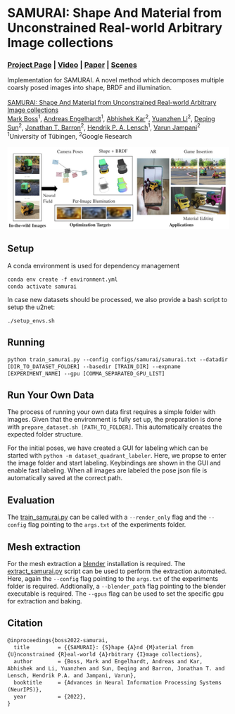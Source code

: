 # SAMURAI: Shape And Material from Unconstrained Real-world Arbitrary Image collections
### [Project Page](https://markboss.me/publication/2022-samurai/) | [Video](https://youtu.be/LlYuGDjXp-8) | [Paper](https://arxiv.org/abs/2205.15768) | [Scenes](https://www.dropbox.com/sh/x3u2szvaqjtaykl/AACCZn05NciMa5bHhn60p9vja?dl=0)

Implementation for SAMURAI. A novel method which decomposes multiple coarsly posed images into shape, BRDF and illumination.
<br><br>
[SAMURAI: Shape And Material from Unconstrained Real-world Arbitrary Image collections](https://markboss.me/publication/2022-samurai/)<br>
[Mark Boss](https://markboss.me)<sup>1</sup>, [Andreas Engelhardt](https://uni-tuebingen.de/fakultaeten/mathematisch-naturwissenschaftliche-fakultaet/fachbereiche/informatik/lehrstuehle/computergrafik/lehrstuhl/mitarbeiter/andreas-engelhardt/)<sup>1</sup>, [Abhishek Kar](https://abhishekkar.info)<sup>2</sup>, [Yuanzhen Li](http://people.csail.mit.edu/yzli/)<sup>2</sup>, [Deqing Sun](https://deqings.github.io)<sup>2</sup>, [Jonathan T. Barron](https://jonbarron.info)<sup>2</sup>, [Hendrik P. A. Lensch](https://uni-tuebingen.de/en/faculties/faculty-of-science/departments/computer-science/lehrstuehle/computergrafik/computer-graphics/staff/prof-dr-ing-hendrik-lensch/)<sup>1</sup>, [Varun Jampani](https://varunjampani.github.io)<sup>2</sup><br>
<sup>1</sup>University of Tübingen, <sup>2</sup>Google Research
<br><br>
![](images/teaser.jpg)


## Setup

A conda environment is used for dependency management

```
conda env create -f environment.yml
conda activate samurai
```

In case new datasets should be processed, we also provide a bash script to setup the u2net:

```
./setup_envs.sh
```

## Running

```
python train_samurai.py --config configs/samurai/samurai.txt --datadir [DIR_TO_DATASET_FOLDER] --basedir [TRAIN_DIR] --expname [EXPERIMENT_NAME] --gpu [COMMA_SEPARATED_GPU_LIST]
```

## Run Your Own Data

The process of running your own data first requires a simple folder with images. Given that the environment is fully set up, the preparation is done with `prepare_dataset.sh [PATH_TO_FOLDER]`. This automatically creates the expected folder structure.

For the initial poses, we have created a GUI for labeling which can be started with `python -m dataset_quadrant_labeler`. Here, we propse to enter the image folder and start labeling. Keybindings are shown in the GUI and enable fast labeling. When all images are labeled the pose json file is automatically saved at the correct path.

## Evaluation

The [train_samurai.py](train_samurai.py) can be called with a `--render_only` flag and the `--config` flag pointing to the `args.txt` of the experiments folder.

## Mesh extraction

For the mesh extraction a [blender](https://www.blender.org) installation is required. The [extract_samurai.py](extract_samurai.py) script can be used to perform the extraction automated. Here, again the `--config` flag pointing to the `args.txt` of the experiments folder is required. Addtionally, a `--blender_path` flag pointing to the blender executable is required. The `--gpus` flag can be used to set the specific gpu for extraction and baking.

## Citation

```
@inproceedings{boss2022-samurai,
  title         = {{SAMURAI}: {S}hape {A}nd {M}aterial from {U}nconstrained {R}eal-world {A}rbitrary {I}mage collections},
  author        = {Boss, Mark and Engelhardt, Andreas and Kar, Abhishek and Li, Yuanzhen and Sun, Deqing and Barron, Jonathan T. and Lensch, Hendrik P.A. and Jampani, Varun},
  booktitle     = {Advances in Neural Information Processing Systems (NeurIPS)},
  year          = {2022},
}
```